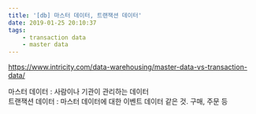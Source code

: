 ```yaml
---
title: '[db] 마스터 데이터, 트랜잭션 데이터'
date: 2019-01-25 20:10:37
tags:
    - transaction data
    - master data
---
```


<https://www.intricity.com/data-warehousing/master-data-vs-transaction-data/>  

마스터 데이터 : 사람이나 기관이 관리하는 데이터  
트랜잭션 데이터 : 마스터 데이터에 대한 이벤트 데이터 같은 것. 구매, 주문 등

<!-- more -->